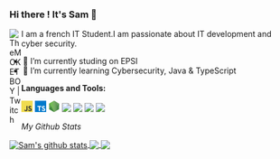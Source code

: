 ### Hi there ! It's Sam 👋

<a href="https://www.twitch.tv/themoketboy">
  <img align="left" alt="TheMOKETBOY | Twitch " width="21px" src="http://assets.stickpng.com/images/580b57fcd9996e24bc43c540.png" />
</a>

I am a french IT Student.I am passionate about IT development and cyber security.
- 🔭 I’m currently studing  on EPSI 
- 🌱 I’m currently learning Cybersecurity, Java & TypeScript

**Languages and Tools:**  

<code><img height="20" src="https://raw.githubusercontent.com/github/explore/80688e429a7d4ef2fca1e82350fe8e3517d3494d/topics/javascript/javascript.png"></code>
<code><img height="20" src="https://raw.githubusercontent.com/github/explore/80688e429a7d4ef2fca1e82350fe8e3517d3494d/topics/typescript/typescript.png"></code>
<code><img height="20" src="https://raw.githubusercontent.com/github/explore/80688e429a7d4ef2fca1e82350fe8e3517d3494d/topics/nodejs/nodejs.png"></code>
<code><img height="20" src="https://img2.freepng.fr/20180831/iua/kisspng-c-programming-language-logo-microsoft-visual-stud-atlas-portfolio-5b89919299aab1.1956912415357423546294.jpg"></code>
<code><img height="20" src="https://img2.freepng.fr/20180515/zxe/kisspng-jenkins-docker-continuous-delivery-installation-so-5afa799e222331.1197773615263645741398.jpg"></code>
<code><img height="20" src="https://img2.freepng.fr/20180805/iot/kisspng-logo-java-runtime-environment-programming-language-java-util-concurrentmodificationexception-Ömer-5b6766ab2d98b8.1809687115335031471868.jpg"></code>
<code><img height="20" src="https://4.bp.blogspot.com/-rtNRVM3aIvI/XJX_U07Z-II/AAAAAAAAJXY/YpdOo490FTgdKOxM4qDG-2-EzcNFAWkKACK4BGAYYCw/s640/logo%2Bfirebase%2Bicon.png"></code>

*My Github Stats* 

<a href="https://github.com/TheMOKETBOY">
  <img align="center" src="https://github-readme-stats.vercel.app/api?username=TheMOKETBOY&show_icons=true&theme=radical" alt="Sam's github stats" />
</a>
<a href="https://github.com/TheMOKETBOY">
  <img align="center" src="https://github-readme-stats.anuraghazra1.vercel.app/api/top-langs/?username=TheMOKETBOY&layout=compact&theme=radical" />
</a>
<a href="https://github.com/TheMOKETBOY/GoSecuri_EpsiB3">
  <!-- Change the `github-readme-stats.anuraghazra1.vercel.app` to `github-readme-stats.vercel.app`  -->
  <img align="center" src="https://github-readme-stats.anuraghazra1.vercel.app/api/pin/?username=TheMOKETBOY&repo=GoSecuri_EpsiB3&theme=radical" />
</a>




<!--
**TheMOKETBOY/TheMOKETBOY** is a ✨ _special_ ✨ repository because its `README.md` (this file) appears on your GitHub profile.

Here are some ideas to get you started:

- 🔭 I’m currently working on ...
- 🌱 I’m currently learning ...
- 👯 I’m looking to collaborate on ...
- 🤔 I’m looking for help with ...
- 💬 Ask me about ...
- 📫 How to reach me: ...
- 😄 Pronouns: ...
- ⚡ Fun fact: ...
-->
